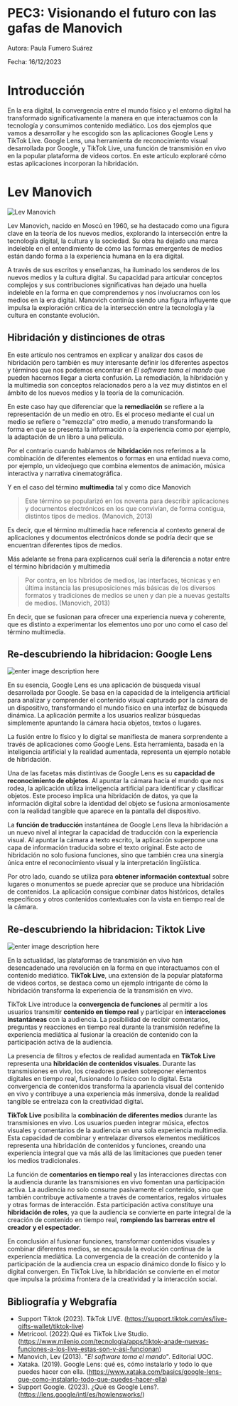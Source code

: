 # PEC3: Visionando el futuro con las gafas de Manovich
Autora: Paula Fumero Suárez

Fecha: 16/12/2023
# Introducción

En la era digital, la convergencia entre el mundo físico y el entorno digital ha transformado significativamente la manera en que interactuamos con la tecnología y consumimos contenido mediático. Los dos ejemplos que vamos a desarrollar y he escogido son las aplicaciones Google Lens y TikTok Live. Google Lens, una herramienta de reconocimiento visual desarrollada por Google, y TikTok Live, una función de transmisión en vivo en la popular plataforma de videos cortos. En este artículo exploraré cómo estas aplicaciones incorporan la hibridación.

# Lev Manovich

![Lev Manovich](https://miro.medium.com/v2/resize:fit:2400/1*5MApCaZNUDQDPf8GDEmTQA.jpeg)

Lev Manovich, nacido en Moscú en 1960, se ha destacado como una figura clave en la teoría de los nuevos medios, explorando la intersección entre la tecnología digital, la cultura y la sociedad. Su obra ha dejado una marca indeleble en el entendimiento de cómo las formas emergentes de medios están dando forma a la experiencia humana en la era digital.

A través de sus escritos y enseñanzas, ha iluminado los senderos de los nuevos medios y la cultura digital. Su capacidad para articular conceptos complejos y sus contribuciones significativas han dejado una huella indeleble en la forma en que comprendemos y nos involucramos con los medios en la era digital. Manovich continúa siendo una figura influyente que impulsa la exploración crítica de la intersección entre la tecnología y la cultura en constante evolución.

## Hibridación y distinciones de otras

En este artículo nos centramos en explicar y analizar dos casos de hibridación pero también es muy interesante definir los diferentes aspectos y términos que nos podemos encontrar en *El software toma el mando* que pueden hacernos llegar a cierta confusión. La remediación, la hibridación y la multimedia son conceptos relacionados pero a la vez muy distintos en el ámbito de los nuevos medios y la teoría de la comunicación. 

En este caso hay que diferenciar que la **remediación** se refiere a la representación de un medio en otro. Es el proceso mediante el cual un medio se refiere o "remezcla" otro medio, a menudo transformando la forma en que se presenta la información o la experiencia como por ejemplo, la adaptación de un libro a una película.

Por el contrario cuando hablamos de **hibridación** nos referimos a la combinación de diferentes elementos o formas en una entidad nueva como, por ejemplo, un videojuego que combina elementos de animación, música interactiva y narrativa cinematográfica.

Y en el caso del término **multimedia** tal y como dice Manovich 
>Este término se popularizó en los noventa para describir aplicaciones y documentos electrónicos en los que convivían, de forma contigua, distintos tipos de medios. (Manovich, 2013)

Es decir, que el término multimedia hace referencia al contexto general de aplicaciones y documentos electrónicos donde se podría decir que se encuentran diferentes tipos de medios.

Más adelante se frena para explicarnos cuál sería la diferencia a notar entre el término hibridación y multimedia
>Por contra, en los híbridos de medios, las interfaces, técnicas y en última instancia las presuposiciones más básicas de los diversos formatos y tradiciones de medios se unen y dan pie a nuevas gestalts de medios. (Manovich, 2013)

En decir, que se fusionan para ofrecer una experiencia nueva y coherente, que es distinto a experimentar los elementos uno por uno como el caso del término multimedia.





## Re-descubriendo la hibridacion: Google Lens

![enter image description here](https://i2-prod.dailystar.co.uk/incoming/article30699960.ece/ALTERNATES/s1200d/0_google-lens-final.jpg)


En su esencia, Google Lens es una aplicación de búsqueda visual desarrollada por Google. Se basa en la capacidad de la inteligencia artificial para analizar y comprender el contenido visual capturado por la cámara de un dispositivo, transformando el mundo físico en una interfaz de búsqueda dinámica. La aplicación permite a los usuarios realizar búsquedas simplemente apuntando la cámara hacia objetos, textos o lugares. 
 
La fusión entre lo físico y lo digital se manifiesta de manera sorprendente a través de aplicaciones como Google Lens. Esta herramienta, basada en la inteligencia artificial y la realidad aumentada, representa un ejemplo notable de hibridación.

Una de las facetas más distintivas de Google Lens es su **capacidad de reconocimiento de objetos**. Al apuntar la cámara hacia el mundo que nos rodea, la aplicación utiliza inteligencia artificial para identificar y clasificar objetos. Este proceso implica una hibridación de datos, ya que la información digital sobre la identidad del objeto se fusiona armoniosamente con la realidad tangible que aparece en la pantalla del dispositivo.

La **función de traducción** instantánea de Google Lens lleva la hibridación a un nuevo nivel al integrar la capacidad de traducción con la experiencia visual. Al apuntar la cámara a texto escrito, la aplicación superpone una capa de información traducida sobre el texto original. Este acto de hibridación no solo fusiona funciones, sino que también crea una sinergia única entre el reconocimiento visual y la interpretación lingüística.

Por otro lado, cuando se utiliza para **obtener información contextual** sobre lugares o monumentos se puede apreciar que se produce una hibridación de contenidos. La aplicación consigue combinar datos históricos, detalles específicos y otros contenidos contextuales con la vista en tiempo real de la cámara. 


## Re-descubriendo la hibridacion: Tiktok Live

![enter image description here](https://i.kym-cdn.com/entries/icons/facebook/000/045/645/tiktok_live.jpg)

En la actualidad, las plataformas de transmisión en vivo han desencadenado una revolución en la forma en que interactuamos con el contenido mediático. **TikTok Live**, una extensión de la popular plataforma de videos cortos, se destaca como un ejemplo intrigante de cómo la hibridación transforma la experiencia de la transmisión en vivo.

TikTok Live introduce la **convergencia de funciones** al permitir a los usuarios transmitir **contenido en tiempo real** y participar en **interacciones instantáneas** con la audiencia. La posibilidad de recibir comentarios, preguntas y reacciones en tiempo real durante la transmisión redefine la experiencia mediática al fusionar la creación de contenido con la participación activa de la audiencia. 

La presencia de filtros y efectos de realidad aumentada en **TikTok Live** representa una **hibridación de contenidos visuales**. Durante las transmisiones en vivo, los creadores pueden sobreponer elementos digitales en tiempo real, fusionando lo físico con lo digital. Esta convergencia de contenidos transforma la apariencia visual del contenido en vivo y contribuye a una experiencia más inmersiva, donde la realidad tangible se entrelaza con la creatividad digital.

**TikTok Live** posibilita la **combinación de diferentes medios** durante las transmisiones en vivo. Los usuarios pueden integrar música, efectos visuales y comentarios de la audiencia en una sola experiencia multimedia. Esta capacidad de combinar y entrelazar diversos elementos mediáticos representa una hibridación de contenidos y funciones, creando una experiencia integral que va más allá de las limitaciones que pueden tener los medios tradicionales.

La función de **comentarios en tiempo real** y las interacciones directas con la audiencia durante las transmisiones en vivo fomentan una participación activa. La audiencia no solo consume pasivamente el contenido, sino que también contribuye activamente a través de comentarios, regalos virtuales y otras formas de interacción. Esta participación activa constituye una **hibridación de roles**, ya que la audiencia se convierte en parte integral de la creación de contenido en tiempo real, **rompiendo las barreras entre el creador y el espectador.**

En conclusión al fusionar funciones, transformar contenidos visuales y combinar diferentes medios, se encapsula la evolución continua de la experiencia mediática. La convergencia de la creación de contenido y la participación de la audiencia crea un espacio dinámico donde lo físico y lo digital convergen. En TikTok Live, la hibridación se convierte en el motor que impulsa la próxima frontera de la creatividad y la interacción social.


## Bibliografía y Webgrafía

 - Support Tiktok (2023). TikTok LIVE. (https://support.tiktok.com/es/live-gifts-wallet/tiktok-live)
 - Metricool. (2022).Qué es TikTok Live Studio. (https://www.milenio.com/tecnologia/apps/tiktok-anade-nuevas-funciones-a-los-live-estas-son-y-asi-funcionan)
 - Manovich, Lev (2013). "*El software toma el mando*". Editorial UOC.
 - Xataka. (2019). Google Lens: qué es, cómo instalarlo y todo lo que puedes hacer con ella. (https://www.xataka.com/basics/google-lens-que-como-instalarlo-todo-que-puedes-hacer-ella)
 - Support Google. (2023). ¿Qué es Google Lens?. (https://lens.google/intl/es/howlensworks/)
